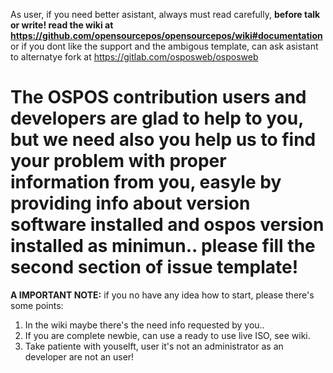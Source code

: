 As user, if you need better asistant, always must read carefully, **before talk or write! read the wiki at https://github.com/opensourcepos/opensourcepos/wiki#documentation** or if you dont like the support and the ambigous template, can ask asistant to alternatye fork at https://gitlab.com/osposweb/osposweb

# The OSPOS contribution users and developers are glad to help to you, but we need also you help us to find your problem with proper information from you, easyle by providing info about version software installed and ospos version installed as minimun.. please fill the second section of issue template!

**A IMPORTANT NOTE:** if you no have any idea how to start, please there's some points:

1. In the wiki maybe there's the need info requested by you..
2. If you are complete newbie, can use a ready to use live ISO, see wiki.
3. Take patiente with youselft, user it's not an administrator as an developer are not an user!
